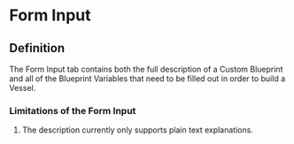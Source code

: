 # Form Input

## Definition

The Form Input tab contains both the full description of a Custom Blueprint and all of the Blueprint Variables that need to be filled out in order to build a Vessel.

### Limitations of the Form Input <a id="limitations-of-the-form-input"></a>

1. The description currently only supports plain text explanations.

